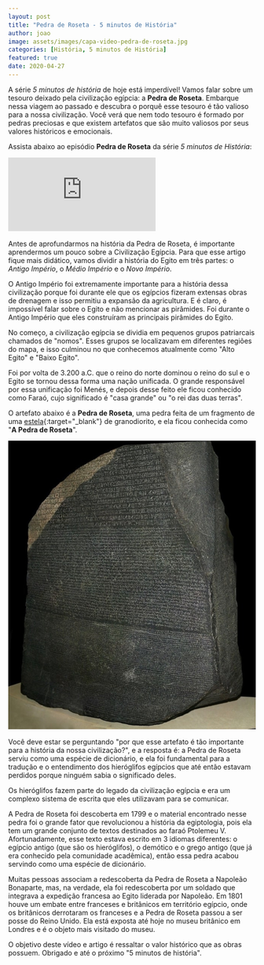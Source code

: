 ```yaml
---
layout: post
title: "Pedra de Roseta - 5 minutos de História"
author: joao
image: assets/images/capa-video-pedra-de-roseta.jpg
categories: [História, 5 minutos de História]
featured: true
date: 2020-04-27
---
```


A série _5 minutos de história_ de hoje está imperdível! Vamos falar sobre um tesouro deixado pela civilização
egípcia: a <strong>Pedra de Roseta</strong>. Embarque nessa viagem ao passado e descubra o porquê esse tesouro é tão
valioso para a nossa civilização. Você verá que nem todo tesouro é formado por pedras preciosas e que existem artefatos
que são muito valiosos por seus valores históricos e emocionais.

Assista abaixo ao episódio <strong>Pedra de Roseta</strong> da série _5 minutos de História_:

<p class="video-container"><iframe src="https://www.youtube.com/embed/O7CT7bzdUSc" frameborder="0" allow="accelerometer; autoplay; clipboard-write; encrypted-media; gyroscope; picture-in-picture" allowfullscreen></iframe></p>

Antes de aprofundarmos na história da Pedra de Roseta, é importante aprendermos um pouco sobre a Civilização Egípcia.
Para que esse artigo fique mais didático, vamos dividir a história do Egito em três partes: o _Antigo Império_, o _Médio
Império_ e o _Novo Império_.

O Antigo Império foi extremamente importante para a história dessa civilização porque foi durante ele que os egípcios
fizeram extensas obras de drenagem e isso permitiu a expansão da agricultura. E é claro, é impossível falar sobre o
Egito e não mencionar as pirâmides. Foi durante o Antigo Império que eles construíram as principais pirâmides do Egito.

No começo, a civilização egípcia se dividia em pequenos grupos patriarcais chamados de "nomos". Esses grupos se
localizavam em diferentes regiões do mapa, e isso culminou no que conhecemos atualmente como "Alto Egito" e "Baixo Egito".

Foi por volta de 3.200 a.C. que o reino do norte dominou o reino do sul e o Egito se tornou dessa forma uma nação
unificada. O grande responsável por essa unificação foi Menés, e depois desse feito ele ficou conhecido como Faraó,
cujo significado é "casa grande" ou "o rei das duas terras".

O artefato abaixo é a <strong>Pedra de Roseta</strong>, uma pedra feita de um fragmento de uma
[estela](https://pt.wikipedia.org/wiki/Estela){:target="_blank"} de granodiorito, e ela ficou conhecida como
"<b>A Pedra de Roseta</b>".

<p class="text-center">
    <img src="/assets/images/pedra-de-roseta.jpg" title="Pedra de Roseta" alt="Pedra de Roseta"/>
</p>

Você deve estar se perguntando "por que esse artefato é tão importante para a história da nossa civilização?", e a
resposta é: a Pedra de Roseta serviu como uma espécie de dicionário, e ela foi fundamental para a tradução e o
entendimento dos hieróglifos egípcios que até então estavam perdidos porque ninguém sabia o significado deles.

Os hieróglifos fazem parte do legado da civilização egípcia e era um complexo sistema de escrita que eles utilizavam
para se comunicar.

A Pedra de Roseta foi descoberta em 1799 e o material encontrado nesse pedra foi o grande fator que revolucionou a
história da egiptologia, pois ela tem um grande conjunto de textos destinados ao faraó Ptolemeu V. Afortunadamente,
esse texto estava escrito em 3 idiomas diferentes: o egípcio antigo (que são os hieróglifos), o demótico e o grego
antigo (que já era conhecido pela comunidade acadêmica), então essa pedra acabou servindo como uma espécie de dicionário.

Muitas pessoas associam a redescoberta da Pedra de Roseta a Napoleão Bonaparte, mas, na verdade, ela foi redescoberta
por um soldado que integrava a expedição francesa ao Egito liderada por Napoleão. Em 1801 houve um embate entre franceses
e britânicos em território egípcio, onde os britânicos derrotaram os franceses e a Pedra de Roseta passou a ser posse do
Reino Unido. Ela está exposta até hoje no museu britânico em Londres e é o objeto mais visitado do museu.

O objetivo deste vídeo e artigo é ressaltar o valor histórico que as obras possuem.
Obrigado e até o próximo "5 minutos de história".
